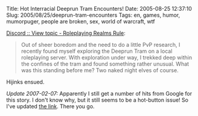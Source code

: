 Title: Hot Interracial Deeprun Tram Encounters!
Date: 2005-08-25 12:37:10
Slug: 2005/08/25/deeprun-tram-encounters
Tags: en, games, humor, mumorpuger, people are broken, sex, world of warcraft, wtf


[Discord :: View topic - Roleplaying Realms Rule][1]:

> Out of sheer boredom and the need to do a little PvP research, I recently
found myself exploring the Deeprun Tram on a local roleplaying server. With
exploration under way, I trekked deep within the confines of the tram and
found something rather unusual. What was this standing before me? Two naked
night elves of course.

Hijinks ensued.

_Update 2007-02-07:_ Apparently I still get a number of hits from Google for
this story. I don't know why, but it still seems to be a hot-button issue! So
I've updated [the link][1]. There you go.

   [1]: http://www.se7en-x.com/yarhump/
